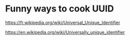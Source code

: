 # Funny ways to cook UUID

https://fr.wikipedia.org/wiki/Universal_Unique_Identifier

https://en.wikipedia.org/wiki/Universally_unique_identifier